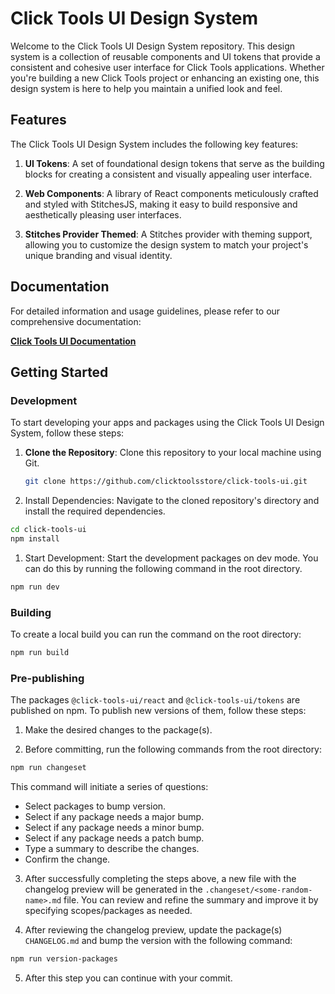 # Click Tools UI Design System

Welcome to the Click Tools UI Design System repository. This design system is a collection of reusable components and UI tokens that provide a consistent and cohesive user interface for Click Tools applications. Whether you're building a new Click Tools project or enhancing an existing one, this design system is here to help you maintain a unified look and feel.

## Features

The Click Tools UI Design System includes the following key features:

1. **UI Tokens**: A set of foundational design tokens that serve as the building blocks for creating a consistent and visually appealing user interface.

2. **Web Components**: A library of React components meticulously crafted and styled with StitchesJS, making it easy to build responsive and aesthetically pleasing user interfaces.

3. **Stitches Provider Themed**: A Stitches provider with theming support, allowing you to customize the design system to match your project's unique branding and visual identity.

## Documentation

For detailed information and usage guidelines, please refer to our comprehensive documentation:

[**Click Tools UI Documentation**](https://clicktoolsstore.github.io/click-tools-ui/?path=/docs/home--docs)

## Getting Started

### Development

To start developing your apps and packages using the Click Tools UI Design System, follow these steps:

1. **Clone the Repository**: Clone this repository to your local machine using Git.

   ```bash
   git clone https://github.com/clicktoolsstore/click-tools-ui.git
   ```

2. Install Dependencies: Navigate to the cloned repository's directory and install the required dependencies.

```bash
cd click-tools-ui
npm install
```

1. Start Development: Start the development packages on dev mode. You can do this by running the following command in the root directory.

```bash
npm run dev
```

### Building

To create a local build you can run the command on the root directory:

```bash
npm run build
```

### Pre-publishing

The packages `@click-tools-ui/react` and `@click-tools-ui/tokens` are published on npm. To publish new versions of them, follow these steps:

1. Make the desired changes to the package(s).

2. Before committing, run the following commands from the root directory:

```bash
npm run changeset
```

This command will initiate a series of questions:

- Select packages to bump version.
- Select if any package needs a major bump.
- Select if any package needs a minor bump.
- Select if any package needs a patch bump.
- Type a summary to describe the changes.
- Confirm the change.

3. After successfully completing the steps above, a new file with the changelog preview will be generated in the `.changeset/<some-random-name>.md` file. You can review and refine the summary and improve it by specifying scopes/packages as needed.

4. After reviewing the changelog preview, update the package(s) `CHANGELOG.md` and bump the version with the following command:

```bash
npm run version-packages
```

5. After this step you can continue with your commit.
